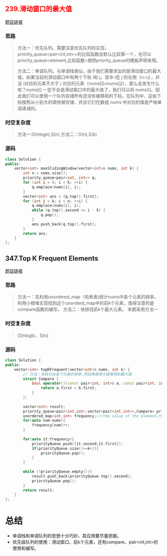 ## <span style="color:red">239.滑动窗口的最大值</span>

[题目链接](https://leetcode.cn/problems/sliding-window-maximum/description/)

### 思路
> 方法一：优先队列。需要注意优先队列的实现，priority_queue<pair<int,int>>的比较函数会默认比较第一个，也可以priority_queue<element,比较函数>按照priority_queue的模板声明来用。
>
> 方法二：单调队列。与单调栈类似，由于我们需要求出的是滑动窗口的最大值，如果当前的滑动窗口中有两个下标 i和 j，其中 i在 j 的左侧（i<<j），并且 i对应的元素不大于 j 对应的元素（nums[i]≤nums[j]），那么会发生什么呢？nums[i] 一定不会是滑动窗口中的最大值了，我们可以将 nums[i]。因此我们可以使用一个队列存储所有还没有被移除的下标。在队列中，这些下标按照从小到大的顺序被存储，并且它们在数组 nums 中对应的值是严格单调递减的。

### 时空复杂度
> 方法一:O(nlogn),S(n)
> 方法二：O(n),S(k)

### 源码
```C++
class Solution {  
public:  
    vector<int> maxSlidingWindow(vector<int>& nums, int k) {  
        int n = nums.size();  
        priority_queue<pair<int, int>> q;  
        for (int i = 0; i < k; ++i) {  
            q.emplace(nums[i], i);  
        }  
        vector<int> ans = {q.top().first};  
        for (int i = k; i < n; ++i) {  
            q.emplace(nums[i], i);  
            while (q.top().second <= i - k) {  
                q.pop();  
            }  
            ans.push_back(q.top().first);  
        }  
        return ans;  
    }  
};
```

## 347.Top K Frequent Elements

[题目链接](https://leetcode.cn/problems/top-k-frequent-elements/description/)
### 思路
> 方法一：先利用unordered_map（哈希表)统计nums中各个元素的频率，利用小根堆实现找到这个unorderd_map中的前k个元素，值得注意的是compare函数的编写。
> 方法二：快排找前k个最大元素。
> 本题采用方法一

### 时空复杂度
> O(nlogk)、S(n)

### 源码
```C++
class Solution {  
public:  
    vector<int> topKFrequent(vector<int>& nums, int k) {  
        // 方法：先统计出各个元素的频率,然后再使用大根堆得到最大值  
        struct Compare {  
            bool operator()(const pair<int, int>& a, const pair<int, int>& b) {  
                return a.first > b.first;  
            }  
        };  
  
        vector<int> result;  
        priority_queue<pair<int,int>,vector<pair<int,int>>,Compare> priorityQueue;//pair<the frequency of the element,the value of the element>  
        unordered_map<int,int> frequency;//<the value of the element,the frequency of the element>  
        for(auto num:nums){  
            frequency[num]++;  
        }  
  
        for(auto it:frequency){  
            priorityQueue.push({it.second,it.first});  
            if(priorityQueue.size()>=k+1){  
                priorityQueue.pop();  
            }  
        }  
  
        while (!priorityQueue.empty()){  
            result.push_back(priorityQueue.top().second);  
            priorityQueue.pop();  
        }  
        return result;  
    }  
};
```

# 总结
* 单调栈和单调队列的思想十分巧妙，其应用要尽量把握。
* 优先级队列的使用：滑动窗口、前k个元素，还有compare、pair<int,int>的使用和编写。
